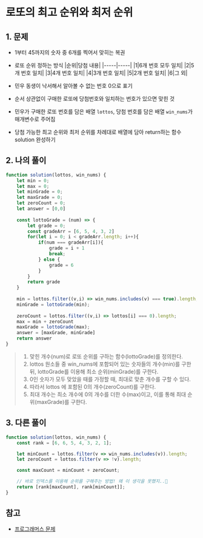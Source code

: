 # 로또의 최고 순위와 최저 순위

## 1. 문제
- 1부터 45까지의 숫자 중 6개를 찍어서 맞히는 복권
- 로또 순위 정하는 방식
|순위|당첨 내용|
|-----|-----|
|1|6개 번호 모두 일치|
|2|5개 번호 일치|
|3|4개 번호 일치|
|4|3개 번호 일치|
|5|2개 번호 일치|
|6|그 외|

- 민우 동생이 낙서해서 알아볼 수 없는 번호 0으로 표기
- 순서 상관없이 구매한 로또에 당첨번호와 일치하는 번호가 있으면 맞힌 것
- 민우가 구매한 로또 번호를 담은 배열 ```lottos```, 당첨 번호를 담은 배열 ```win_nums```가 매개변수로 주어짐
- 당첨 가능한 최고 순위와 최저 순위를 차례대로 배열에 담아 return하는 함수 solution 완성하기

## 2. 나의 풀이

```javascript
function solution(lottos, win_nums) {
    let min = 0;
    let max = 0;
    let minGrade = 0;
    let maxGrade = 0;
    let zeroCount = 0;
    let answer = [0,0]
     
    const lottoGrade = (num) => {
        let grade = 0;
        const gradeArr = [6, 5, 4, 3, 2]
        for(let i = 0; i < gradeArr.length; i++){
            if(num === gradeArr[i]){
                grade = i + 1
                break;
            } else {
                grade = 6
            }
        }
        return grade
    }
    
    min = lottos.filter((v,i) => win_nums.includes(v) === true).length;
    minGrade = lottoGrade(min);
    
    zeroCount = lottos.filter((v,i) => lottos[i] === 0).length;
    max = min + zeroCount
    maxGrade = lottoGrade(max);
    answer = [maxGrade, minGrade]
    return answer
}
```
> 1. 맞힌 개수(num)로 로또 순위를 구하는 함수(lottoGrade)를 정의한다.
> 2. lottos 원소들 중 win_nums에 포함되어 있는 숫자들의 개수(min)를 구한 뒤, lottoGrade를 이용해 최소 순위(minGrade)를 구한다.
> 3. 0인 숫자가 모두 맞았을 때를 가정할 때, 최대로 맞춘 개수를 구할 수 있다.
> 4. 따라서 lottos 에 포함된 0의 개수(zeroCount)를 구한다.
> 5. 최대 개수는 최소 개수에 0의 개수를 더한 수(max)이고, 이를 통해 최대 순위(maxGrade)를 구한다.

## 3. 다른 풀이

```javascript
function solution(lottos, win_nums) {
    const rank = [6, 6, 5, 4, 3, 2, 1];

    let minCount = lottos.filter(v => win_nums.includes(v)).length;
    let zeroCount = lottos.filter(v => !v).length;

    const maxCount = minCount + zeroCount;

    // 바로 인덱스를 이용해 순위를 구해주는 방법! 왜 이 생각을 못했지..🤔
    return [rank[maxCount], rank[minCount]];
}
```

## 참고
- [프로그래머스 문제](https://school.programmers.co.kr/learn/courses/30/lessons/77484)
